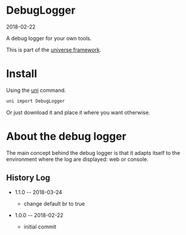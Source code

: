 DebugLogger
===========
2018-02-22



A debug logger for your own tools.


This is part of the [universe framework](https://github.com/karayabin/universe-snapshot).


Install
==========
Using the [uni](https://github.com/lingtalfi/universe-naive-importer) command.
```bash
uni import DebugLogger
```

Or just download it and place it where you want otherwise.



About the debug logger
==========================

The main concept behind the debug logger is that it adapts itself to the environment
where the log are displayed: web or console.







History Log
------------------
    
- 1.1.0 -- 2018-03-24

    - change default br to true
    
- 1.0.0 -- 2018-02-22

    - initial commit




